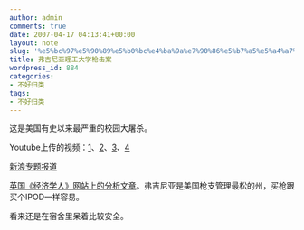```yaml
---
author: admin
comments: true
date: 2007-04-17 04:13:41+00:00
layout: note
slug: '%e5%bc%97%e5%90%89%e5%b0%bc%e4%ba%9a%e7%90%86%e5%b7%a5%e5%a4%a7%e5%ad%a6%e6%9e%aa%e5%87%bb%e6%a1%88'
title: 弗吉尼亚理工大学枪击案
wordpress_id: 884
categories:
- 不好归类
tags:
- 不好归类
---
```


这是美国有史以来最严重的校园大屠杀。

Youtube上传的视频：[1](http://www.youtube.com/watch?v=6HNrBd4kKMg)、[2](http://www.youtube.com/watch?v=asWfaQVvCD8)、[3](http://www.youtube.com/watch?v=8uLLjTa6GKE)、[4](http://www.youtube.com/watch?v=YdLTLo5XAGo)

[新浪专题报道](http://news.sina.com.cn/z/campusshoot/index.shtml)

[英国《经济学人》网站上的分析文章](http://www.economist.com/displayStory.cfm?story_id=9028115&fsrc=RSS)。弗吉尼亚是美国枪支管理最松的州，买枪跟买个IPOD一样容易。

看来还是在宿舍里呆着比较安全。



